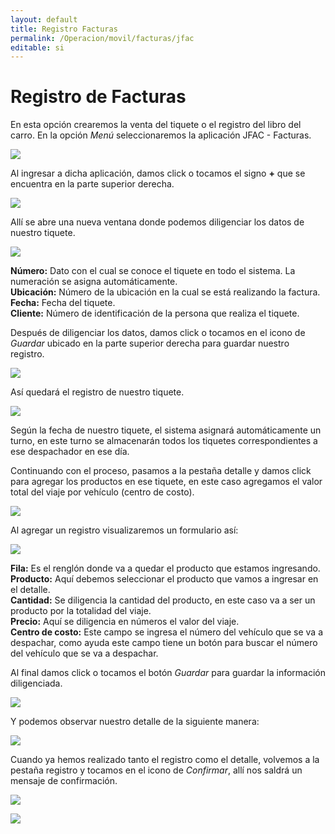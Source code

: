 ```yaml
---
layout: default
title: Registro Facturas
permalink: /Operacion/movil/facturas/jfac
editable: si
---
```


# Registro de Facturas

En esta opción crearemos la venta del tiquete o el registro del libro del carro. En la opción _Menú_ seleccionaremos la aplicación JFAC - Facturas.  

![](movil2.png)

Al ingresar a dicha aplicación, damos click o tocamos el signo **+** que se encuentra en la parte superior derecha.  

![](jfac.png)

Allí se abre una nueva ventana donde podemos diligenciar los datos de nuestro tiquete.  

![](jfac1.png)

**Número:** Dato con el cual se conoce el tiquete en todo el sistema. La numeración se asigna automáticamente.  
**Ubicación:** Número de la ubicación en la cual se está realizando la factura. 
**Fecha:** Fecha del tiquete.  
**Cliente:** Número de identificación de la persona que realiza el tiquete.  

Después de diligenciar los datos, damos click o tocamos en el icono de _Guardar_  ubicado en la parte superior derecha para guardar nuestro registro.  

![](jfac2.png)

Así quedará el registro de nuestro tiquete.  

![](jfac3.png)

Según la fecha de nuestro tiquete, el sistema asignará automáticamente un turno, en este turno se almacenarán todos los tiquetes correspondientes a ese despachador en ese día.  

Continuando con el proceso, pasamos a la pestaña detalle y damos click para agregar los productos en ese tiquete, en este caso agregamos el valor total del viaje por vehículo (centro de costo).  

![](jfac4.png)

Al agregar un registro visualizaremos un formulario así:  

![](jfac5.png)

**Fila:** Es el renglón donde va a quedar el producto que estamos ingresando.  
**Producto:** Aquí debemos seleccionar el producto que vamos a ingresar en el detalle.  
**Cantidad:** Se diligencia la cantidad del producto, en este caso va a ser un producto por la totalidad del viaje.  
**Precio:** Aquí se diligencia en números el valor del viaje.  
**Centro de costo:** Este campo se ingresa el número del vehículo que se va a despachar, como ayuda este campo tiene un botón para buscar el número del vehículo que se va a despachar.  

Al final damos click o tocamos el botón _Guardar_ para guardar la información diligenciada.  

![](jfac6.png)

Y podemos observar nuestro detalle de la siguiente manera:  

![](jfac7.png)

Cuando ya hemos realizado tanto el registro como el detalle, volvemos a la pestaña registro y tocamos en el icono de _Confirmar_, allí nos saldrá un mensaje de confirmación.  

![](jfac8.png)

![](jfac9.png)


